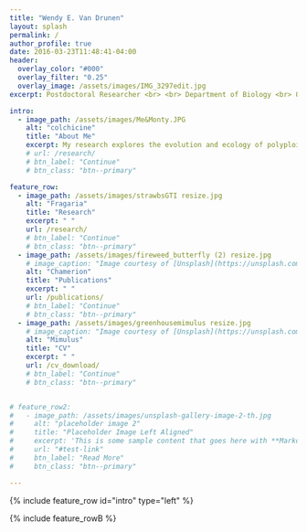 ```yaml
---
title: "Wendy E. Van Drunen"
layout: splash
permalink: /
author_profile: true
date: 2016-03-23T11:48:41-04:00
header:
  overlay_color: "#000"
  overlay_filter: "0.25"
  overlay_image: /assets/images/IMG_3297edit.jpg
excerpt: Postdoctoral Researcher <br> <br> Department of Biology <br> Queen's University

intro:
  - image_path: /assets/images/Me&Monty.JPG
    alt: "colchicine"
    title: "About Me"
    excerpt: My research explores the evolution and ecology of polyploid plants in both natural populations and urban ecosystems, with an emphasis on interactions between whole-genome duplication (WGD), polyploidy, and reproductive strategies. I use a variety of quantitative approaches; combining field work, experiments, computational methods, and theoretical models. <br> <br> I am currently a postdoc with [Dr. Jannice Friedman](https://friedmanlab.ca/) at Queen's University, where I am using *Mimulus guttatus* to study the effects of whole-genome duplication (WGD) on life history traits. <br> <br> I completed my PhD with [Dr. Brian Husband](https://www.husbandlab.ca/index.html) at the University of Guelph, and my MSc with [Dr. Marcel Dorken](https://madorken.github.io/DorkenLab_Trent/index.html) at Trent University. <br> <br> See my CV for more details. 
    # url: /research/
    # btn_label: "Continue"
    # btn_class: "btn--primary"

feature_row:
  - image_path: /assets/images/strawbsGTI resize.jpg
    alt: "Fragaria"
    title: "Research"
    excerpt: " "
    url: /research/
    # btn_label: "Continue"
    # btn_class: "btn--primary"
  - image_path: /assets/images/fireweed_butterfly (2) resize.jpg
    # image_caption: "Image courtesy of [Unsplash](https://unsplash.com/)"
    alt: "Chamerion"
    title: "Publications"
    excerpt: " "
    url: /publications/
    # btn_label: "Continue"
    # btn_class: "btn--primary"
  - image_path: /assets/images/greenhousemimulus resize.jpg
    # image_caption: "Image courtesy of [Unsplash](https://unsplash.com/)"
    alt: "Mimulus"
    title: "CV"
    excerpt: " "
    url: /cv_download/
    # btn_label: "Continue"
    # btn_class: "btn--primary"


# feature_row2:
#   - image_path: /assets/images/unsplash-gallery-image-2-th.jpg
#     alt: "placeholder image 2"
#     title: "Placeholder Image Left Aligned"
#     excerpt: 'This is some sample content that goes here with **Markdown** formatting. Left aligned with `type="left"`'
#     url: "#test-link"
#     btn_label: "Read More"
#     btn_class: "btn--primary"

---
```


{% include feature_row id="intro" type="left" %}

{% include feature_rowB %}

<!-- {% include figure image_path="/assets/images/20201028_094702_HDR (2).jpg" caption="This is a figure caption." %}

{% include feature_row id="feature_row2" type="left" %}

{% include feature_row id="feature_row3" type="right" %}

{% include feature_row id="feature_row4" type="center" %} -->
